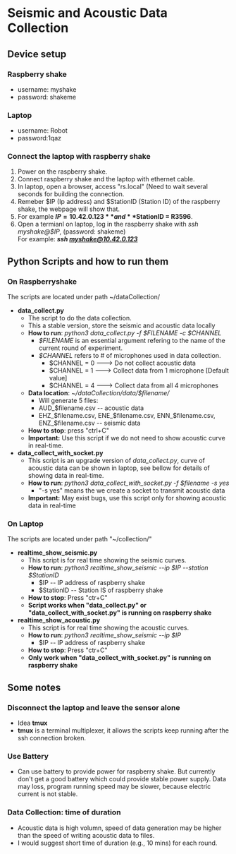 # Seismic and Acoustic Data Collection
## Device setup
### Raspberry shake
- username: myshake
- password: shakeme
### Laptop
- username: Robot
- password:1qaz
### Connect the laptop with raspberry shake
1. Power on the raspberry shake.
2. Connect raspberry shake and the laptop with ethernet cable.
3. In laptop, open a browser, access "rs.local" (Need to wait several seconds for building the connection.
4. Remeber $IP (Ip address) and $StationID (Station ID) of the raspberry shake, the webpage will show that.
5. For example **$IP = 10.42.0.123** and **$StationID = R3596**.
6. Open a termianl on laptop, log in the raspberry shake with *ssh myshake@$IP*, (password: shakeme)  
   For example: ***ssh myshake@10.42.0.123***

## Python Scripts and how to run them
### On Raspberryshake
The scripts are located under path ~/dataCollection/
- **data_collect.py** 
  - The script to do the data collection.
  - This a stable version, store the seismic and acoustic data locally
  - **How to run**: *python3 data_collect.py -f $FILENAME -c $CHANNEL* 
    -  *$FILENAME* is an essential argument refering to the name of the current round of experiment.
    -  *$CHANNEL* refers to # of microphones used in data collection. 
       -  $CHANNEL = 0 ---> Do not collect acoustic data
       -  $CHANNEL = 1 ---> Collect data from 1 microphone [Default value]
       -  $CHANNEL = 4 ---> Collect data from all 4 microphones
  - **Data location**: *~/dataCollection/data/$filename/*
    -  Will generate 5 files: 
      -  AUD_$filename.csv -- acoustic data
      -  EHZ_$filename.csv, ENE_$filename.csv, ENN_$filename.csv, ENZ_$filename.csv -- seismic data
  -  **How to stop**: press "ctrl+C"
  -  **Important:** Use this script if we do not need to show acoustic curve in real-time.
- **data_collect_with_socket.py**
  - This script is an upgrade version of *data_collect.py*, curve of acoustic data can be shown in laptop, see bellow for details of showing data in real-time.
  - **How to run**: *python3 data_collect_with_socket.py -f $filename -s yes*
    - "-s yes" means the we create a socket to transmit acoustic data
  - **Important:** May exist bugs, use this script only for showing acoustic data in real-time

### On Laptop
The scripts are located under path "~/collection/"
- **realtime_show_seismic.py**
  - This script is for real time showing the seismic curves.
  - **How to run**: *python3 realtime_show_seismic --ip $IP --station $StationID*
    - $IP -- IP address of raspberry shake
    - $StationID -- Station IS of raspberry shake
  - **How to stop**: Press "ctr+C"
  - **Script works when "data_collect.py" or "data_collect_with_socket.py" is running on raspberry shake**
- **realtime_show_acoustic.py**
  - This script is for real time showing the acoustic curves.
  - **How to run**: *python3 realtime_show_seismic --ip $IP*
    - $IP -- IP address of raspberry shake
  - **How to stop**: Press "ctr+C"
  - **Only work when "data_collect_with_socket.py" is running on raspberry shake**

## Some notes
### Disconnect the laptop and leave the sensor alone
- Idea **tmux**
- **tmux** is a terminal multiplexer, it allows the scripts keep running after the ssh connection broken.
### Use Battery
- Can use battery to provide power for raspberry shake. But currently don't get a good battery which could provide stable power supply. Data may loss, program running speed may be slower, because electric current is not stable.
### Data Collection: time of duration
- Acoustic data is high volumn, speed of data generation may be higher than the speed of writing acoustic data to files. 
- I would suggest short time of duration (e.g., 10 mins) for each round.

